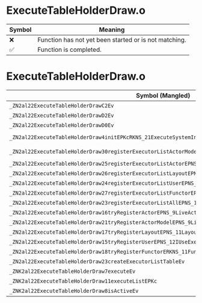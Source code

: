 # ExecuteTableHolderDraw.o
| Symbol | Meaning 
| ------------- | ------------- 
| :x: | Function has not yet been started or is not matching. 
| :white_check_mark: | Function is completed. 


# ExecuteTableHolderDraw.o
| Symbol (Mangled) | Symbol (Demangled) | Decompiled? |
| ------------- |  ------------- | ------------- |
| `_ZN2al22ExecuteTableHolderDrawC2Ev` | `al::ExecuteTableHolderDraw::ExecuteTableHolderDraw(void)` | :white_check_mark: |
| `_ZN2al22ExecuteTableHolderDrawD2Ev` | `al::ExecuteTableHolderDraw::~ExecuteTableHolderDraw()` | :white_check_mark: |
| `_ZN2al22ExecuteTableHolderDrawD0Ev` | `al::ExecuteTableHolderDraw::~ExecuteTableHolderDraw()` | :white_check_mark: |
| `_ZN2al22ExecuteTableHolderDraw4initEPKcRKNS_21ExecuteSystemInitInfoEPKNS_12ExecuteOrderEi` | `al::ExecuteTableHolderDraw::init(char const*,al::ExecuteSystemInitInfo const&,al::ExecuteOrder const*,int)` | :white_check_mark: |
| `_ZN2al22ExecuteTableHolderDraw30registerExecutorListActorModelEPNS_30ExecutorListActorModelDrawBaseE` | `al::ExecuteTableHolderDraw::registerExecutorListActorModel(al::ExecutorListActorModelDrawBase *)` | :white_check_mark: |
| `_ZN2al22ExecuteTableHolderDraw25registerExecutorListActorEPNS_21ExecutorListActorDrawE` | `al::ExecuteTableHolderDraw::registerExecutorListActor(al::ExecutorListActorDraw *)` | :white_check_mark: |
| `_ZN2al22ExecuteTableHolderDraw26registerExecutorListLayoutEPNS_26ExecutorListLayoutDrawBaseE` | `al::ExecuteTableHolderDraw::registerExecutorListLayout(al::ExecutorListLayoutDrawBase *)` | :white_check_mark: |
| `_ZN2al22ExecuteTableHolderDraw24registerExecutorListUserEPNS_28ExecutorListIUseExecutorDrawE` | `al::ExecuteTableHolderDraw::registerExecutorListUser(al::ExecutorListIUseExecutorDraw *)` | :white_check_mark: |
| `_ZN2al22ExecuteTableHolderDraw27registerExecutorListFunctorEPNS_19ExecutorListFunctorE` | `al::ExecuteTableHolderDraw::registerExecutorListFunctor(al::ExecutorListFunctor *)` | :white_check_mark: |
| `_ZN2al22ExecuteTableHolderDraw23registerExecutorListAllEPNS_16ExecutorListBaseE` | `al::ExecuteTableHolderDraw::registerExecutorListAll(al::ExecutorListBase *)` | :white_check_mark: |
| `_ZN2al22ExecuteTableHolderDraw16tryRegisterActorEPNS_9LiveActorEPKc` | `al::ExecuteTableHolderDraw::tryRegisterActor(al::LiveActor *,char const*)` | :white_check_mark: |
| `_ZN2al22ExecuteTableHolderDraw21tryRegisterActorModelEPNS_9LiveActorEPKc` | `al::ExecuteTableHolderDraw::tryRegisterActorModel(al::LiveActor *,char const*)` | :white_check_mark: |
| `_ZN2al22ExecuteTableHolderDraw17tryRegisterLayoutEPNS_11LayoutActorEPKc` | `al::ExecuteTableHolderDraw::tryRegisterLayout(al::LayoutActor *,char const*)` | :white_check_mark: |
| `_ZN2al22ExecuteTableHolderDraw15tryRegisterUserEPNS_12IUseExecutorEPKc` | `al::ExecuteTableHolderDraw::tryRegisterUser(al::IUseExecutor *,char const*)` | :white_check_mark: |
| `_ZN2al22ExecuteTableHolderDraw18tryRegisterFunctorERKNS_11FunctorBaseEPKc` | `al::ExecuteTableHolderDraw::tryRegisterFunctor(al::FunctorBase const&,char const*)` | :white_check_mark: |
| `_ZN2al22ExecuteTableHolderDraw23createExecutorListTableEv` | `al::ExecuteTableHolderDraw::createExecutorListTable(void)` | :white_check_mark: |
| `_ZNK2al22ExecuteTableHolderDraw7executeEv` | `al::ExecuteTableHolderDraw::execute(void)const` | :white_check_mark: |
| `_ZNK2al22ExecuteTableHolderDraw11executeListEPKc` | `al::ExecuteTableHolderDraw::executeList(char const*)const` | :white_check_mark: |
| `_ZNK2al22ExecuteTableHolderDraw8isActiveEv` | `al::ExecuteTableHolderDraw::isActive(void)const` | :white_check_mark: |
